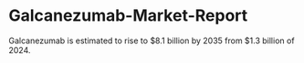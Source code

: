 # Galcanezumab-Market-Report
Galcanezumab is estimated to rise to $8.1 billion by 2035 from $1.3 billion of 2024. 
